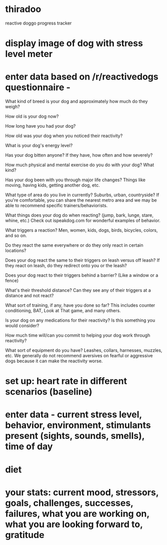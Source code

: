# thiradoo
reactive doggo progress tracker
# display image of dog with stress level meter
# enter data based on /r/reactivedogs questionnaire - 
What kind of breed is your dog and approximately how much do they weigh?

How old is your dog now?

How long have you had your dog?

How old was your dog when you noticed their reactivity?

What is your dog's energy level?

Has your dog bitten anyone? If they have, how often and how severely?

How much physical and mental exercise do you do with your dog? What kind?

Has your dog been with you through major life changes? Things like moving, having kids, getting another dog, etc.

What type of area do you live in currently? Suburbs, urban, countryside? If you're comfortable, you can share the nearest metro area and we may be able to recommend specific trainers/behaviorists.

What things does your dog do when reacting? (jump, bark, lunge, stare, whine, etc.) Check out ispeakdog.com for wonderful examples of behavior.

What triggers a reaction? Men, women, kids, dogs, birds, bicycles, colors, and so on.

Do they react the same everywhere or do they only react in certain locations?

Does your dog react the same to their triggers on leash versus off leash? If they react on leash, do they redirect onto you or the leash?

Does your dog react to their triggers behind a barrier? (Like a window or a fence)

What's their threshold distance? Can they see any of their triggers at a distance and not react?

What sort of training, if any, have you done so far? This includes counter conditioning, BAT, Look at That game, and many others.

Is your dog on any medications for their reactivity? Is this something you would consider?

How much time will/can you commit to helping your dog work through reactivity?

What sort of equipment do you have? Leashes, collars, harnesses, muzzles, etc. We generally do not recommend aversives on fearful or aggressive dogs because it can make the reactivity worse.

# set up: heart rate in different scenarios (baseline)

# enter data -  current stress level, behavior, environment, stimulants present (sights, sounds, smells), time of day
# diet 
# your stats: current mood, stressors, goals, challenges, successes, failures, what you are working on, what you are looking forward to, gratitude
